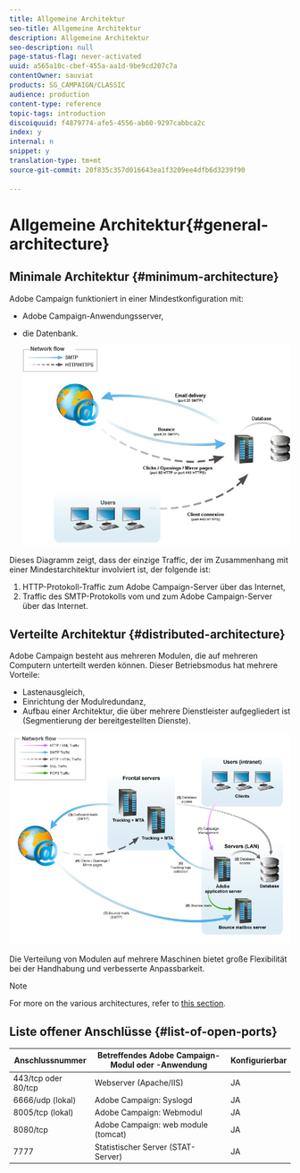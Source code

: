 ```yaml
---
title: Allgemeine Architektur
seo-title: Allgemeine Architektur
description: Allgemeine Architektur
seo-description: null
page-status-flag: never-activated
uuid: a565a10c-cbef-455a-aa1d-9be9cd207c7a
contentOwner: sauviat
products: SG_CAMPAIGN/CLASSIC
audience: production
content-type: reference
topic-tags: introduction
discoiquuid: f4879774-afe5-4556-ab60-9297cabbca2c
index: y
internal: n
snippet: y
translation-type: tm+mt
source-git-commit: 20f835c357d016643ea1f3209ee4dfb6d3239f90

---
```



# Allgemeine Architektur{#general-architecture}

## Minimale Architektur {#minimum-architecture}

Adobe Campaign funktioniert in einer Mindestkonfiguration mit:

* Adobe Campaign-Anwendungsserver,
* die Datenbank.

   ![](assets/formation_exploitation.png)

Dieses Diagramm zeigt, dass der einzige Traffic, der im Zusammenhang mit einer Mindestarchitektur involviert ist, der folgende ist:

1. HTTP-Protokoll-Traffic zum Adobe Campaign-Server über das Internet,
1. Traffic des SMTP-Protokolls vom und zum Adobe Campaign-Server über das Internet.

## Verteilte Architektur {#distributed-architecture}

Adobe Campaign besteht aus mehreren Modulen, die auf mehreren Computern unterteilt werden können. Dieser Betriebsmodus hat mehrere Vorteile:

* Lastenausgleich,
* Einrichtung der Modulredundanz,
* Aufbau einer Architektur, die über mehrere Dienstleister aufgegliedert ist (Segmentierung der bereitgestellten Dienste).

![](assets/architecturerepartie.png)

Die Verteilung von Modulen auf mehrere Maschinen bietet große Flexibilität bei der Handhabung und verbesserte Anpassbarkeit.

>[!NOTE]
>
>For more on the various architectures, refer to [this section](../../installation/using/general-architecture.md).

## Liste offener Anschlüsse {#list-of-open-ports}

| Anschlussnummer | Betreffendes Adobe Campaign-Modul oder -Anwendung | Konfigurierbar |
|---|---|---|
| 443/tcp oder 80/tcp | Webserver (Apache/IIS) | JA |
| 6666/udp (lokal) | Adobe Campaign: Syslogd | JA |
| 8005/tcp (lokal) | Adobe Campaign: Webmodul | JA |
| 8080/tcp | Adobe Campaign: web module (tomcat) | JA |
| 7777 | Statistischer Server (STAT-Server) | JA |

